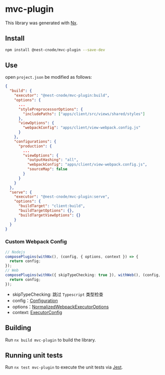 # mvc-plugin

This library was generated with [Nx](https://nx.dev).

## Install

```bash
npm install @nest-cnode/mvc-plugin --save-dev
```

## Use

open `project.json` be modified as follows:

```json
{
  "build": {
    "executor": "@nest-cnode/mvc-plugin:build",
    "options": {
      ...
      "stylePreprocessorOptions": {
        "includePaths": ["apps/client/src/views/shared/styles"]
      },
      "viewOptions": {
        "webpackConfig": "apps/client/view-webpack.config.js"
      }
    },
    "configurations": {
      "production": {
        ...
        "viewOptions": {
          "outputHashing": "all",
          "webpackConfig": "apps/client/view-webpack.config.js",
          "sourceMap": false
        }
      }
    }
  },
  "serve": {
    "executor": "@nest-cnode/mvc-plugin:serve",
    "options": {
      "buildTarget": "client:build",
      "buildTargetOptions": {},
      "buildTargetViewOptions": {}
    }
  }
}
```

### Custom Webpack Config

```ts
// Nodejs
composePlugins(withNx(), (config, { options, context }) => {
  return config;
});
// Web
composePlugins(withNx({ skipTypeChecking: true }), withWeb(), (config, { options, context }) => {
  return config;
});
```

- skipTypeChecking: 跳过 `Typescript` 类型检查
- config：[Configuration](https://github.com/webpack/webpack/blob/main/types.d.ts)
- options：[NormalizedWebpackExecutorOptions](https://github.com/nrwl/nx/blob/master/packages/webpack/src/executors/webpack/schema.d.ts)
- context: [ExecutorConfig](https://github.com/nrwl/nx/blob/master/packages/nx/src/config/misc-interfaces.ts)

## Building

Run `nx build mvc-plugin` to build the library.

## Running unit tests

Run `nx test mvc-plugin` to execute the unit tests via [Jest](https://jestjs.io).
